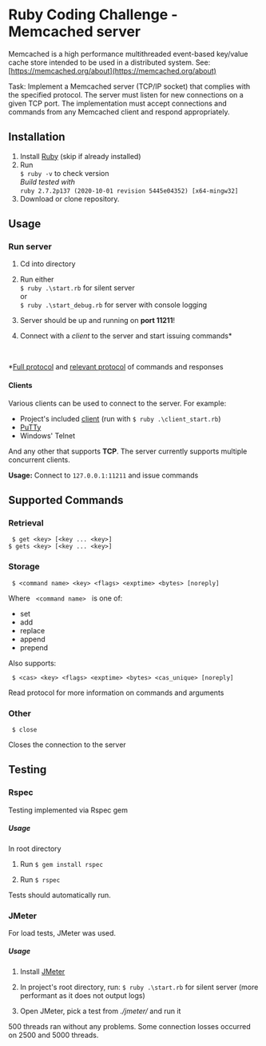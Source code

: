 # Ruby Coding Challenge - Memcached server
Memcached is a high performance multithreaded event-based key/value cache store intended to be used in a distributed system.
See: [https://memcached.org/about](https://memcached.org/about)

Task:
Implement a Memcached server (TCP/IP socket) that complies with the specified protocol.
The server must listen for new connections on a given TCP port. The implementation must accept connections and commands from any Memcached client and respond appropriately.

## Installation

 1. Install [Ruby](https://www.ruby-lang.org/en/downloads/)  (skip if already installed)
 2. Run<br />
`$ ruby -v`  to check version 
<br/>*Build tested with*
<br/>`ruby 2.7.2p137 (2020-10-01 revision 5445e04352) [x64-mingw32]`  
3. Download or clone repository.

## Usage
### Run server
1. Cd into directory

2. Run either<br/>
 `$ ruby .\start.rb` for silent server<br/>
or<br/>
 `$ ruby .\start_debug.rb` for server with console logging  

2. Server should be up and running on **port 11211**! 

3. Connect with a *client* to the server and start issuing commands*
<br/>

*[Full protocol](https://github.com/memcached/memcached/blob/master/doc/protocol.txt) and [relevant protocol](protocol.txt) of commands and responses

#### Clients

Various clients can be used to connect to the server. For example:

- Project's included [client](lib/memcached_client.rb) (run with `$ ruby .\client_start.rb`)
- [PuTTy](https://www.putty.org/)
- Windows' Telnet

And any other that supports **TCP**.
The server currently supports multiple concurrent clients.

**Usage:** Connect to `127.0.0.1:11211` and issue commands

## Supported Commands
### Retrieval
 ` $ get <key> [<key ... <key>]`
<br/> `$ gets <key> [<key ... <key>]`

### Storage

   ` $ <command name> <key> <flags> <exptime> <bytes> [noreply]`
   
Where  &nbsp; `<command name>` &nbsp; is one of:
- set
- add
- replace
- append
- prepend

Also supports:

  ` $ <cas> <key> <flags> <exptime> <bytes> <cas_unique> [noreply]`

Read protocol for more information on commands and arguments
### Other
` $ close`

Closes the connection to the server
## Testing

### Rspec

Testing implemented via Rspec gem

##### Usage

In root directory

1. Run
 `$ gem install rspec`

2. Run
 `$ rspec`


Tests should automatically run.

### JMeter

For load tests, JMeter was used.

##### Usage

1. Install [JMeter](https://jmeter.apache.org/download_jmeter.cgi)

2. In project's root directory, run:
 `$ ruby .\start.rb` for silent server (more performant as it does not output logs)

3. Open JMeter, pick a test from *./jmeter/*  and run it

500 threads ran without any problems. Some connection losses occurred on 2500 and 5000 threads.
